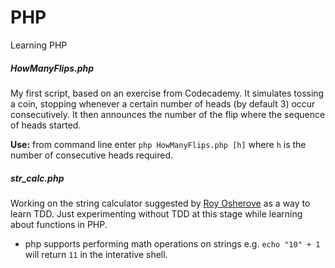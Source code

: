 # PHP

Learning PHP

##### HowManyFlips.php

My first script, based on an exercise from Codecademy. It simulates tossing a coin, stopping whenever a certain number of heads (by default 3) occur consecutively. It then announces the number of the flip where the sequence of heads started.

**Use:** from command line enter `php HowManyFlips.php [h]` where `h` is the number of consecutive heads required.


##### str_calc.php

Working on the string calculator suggested by [Roy Osherove](http://osherove.com/tdd-kata-1/) as a way to learn TDD. Just experimenting without TDD at this stage while learning about functions in PHP.

- php supports performing math operations on strings e.g. `echo "10" + 1` will return `11` in the interative shell.
